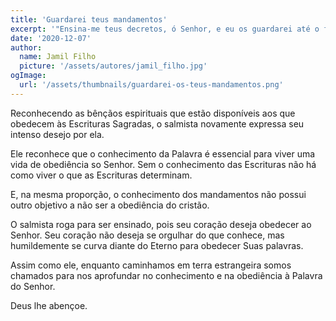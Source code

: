 ```yaml
---
title: 'Guardarei teus mandamentos'
excerpt: '"Ensina-me teus decretos, ó Senhor, e eu os guardarei até o fim" (Salmo 119.33)'
date: '2020-12-07'
author:
  name: Jamil Filho
  picture: '/assets/autores/jamil_filho.jpg'
ogImage:
  url: '/assets/thumbnails/guardarei-os-teus-mandamentos.png'
---
```


Reconhecendo as bênçãos espirituais que estão disponíveis aos que obedecem às Escrituras Sagradas, o salmista novamente expressa seu intenso desejo por ela.

Ele reconhece que o conhecimento da Palavra é essencial para viver uma vida de obediência so Senhor. Sem o conhecimento das Escrituras não há como viver o que as Escrituras determinam.

E, na mesma proporção, o conhecimento dos mandamentos não possui outro objetivo a não ser a obediência do cristão.

O salmista roga para ser ensinado, pois seu coração deseja obedecer ao Senhor. Seu coração não deseja se orgulhar do que conhece, mas humildemente se curva diante do Eterno para obedecer Suas palavras.

Assim como ele, enquanto caminhamos em terra estrangeira somos chamados para nos aprofundar no conhecimento e na obediência à Palavra do Senhor.

Deus lhe abençoe.